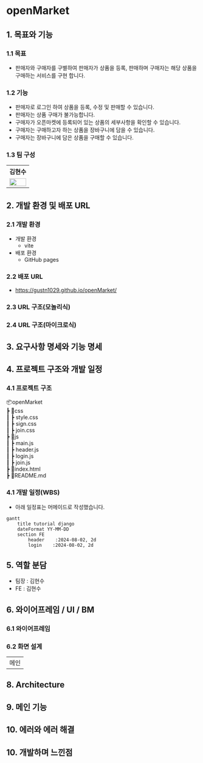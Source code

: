 # openMarket

## 1. 목표와 기능

### 1.1 목표
- 판매자와 구매자를 구별하여 판매자가 상품을 등록, 판매하며 구매자는 해당 상품을 구매하는 서비스를 구현 합니다.

### 1.2 기능
- 판매자로 로그인 하여 상품을 등록, 수정 및 판매할 수 있습니다.
- 판매자는 상품 구매가 불가능합니다.
- 구매자가 오픈마켓에 등록되어 있는 상품의 세부사항을 확인할 수 있습니다.
- 구매자는 구매하고자 하는 상품을 장바구니에 담을 수 있습니다.
- 구매자는 장바구니에 담은 상품을 구매할 수 있습니다.

### 1.3 팀 구성
<table>
	<tr>
		<th>김현수</th>
	</tr>
 	<tr>
		<td><img src="my.jpg" width="100%"></td>
	</tr>
</table>

## 2. 개발 환경 및 배포 URL

### 2.1 개발 환경
- 개발 환경
    - vite
- 배포 환경
    - GitHub pages

### 2.2 배포 URL
- https://gustn1029.github.io/openMarket/

### 2.3 URL 구조(모놀리식)


### 2.4 URL 구조(마이크로식)


## 3. 요구사항 명세와 기능 명세


## 4. 프로젝트 구조와 개발 일정
### 4.1 프로젝트 구조

📦openMarket  <br>
 ┣ 📂css<br>
 ┃  ┣ style.css<br>
 ┃  ┣ sign.css<br>
 ┃  ┣ join.css<br>
 ┣ 📂js<br>
 ┃  ┣ main.js<br>
 ┃  ┣ header.js<br>
 ┃  ┣ login.js<br>
 ┃  ┣ join.js<br>
 ┣ 📜index.html<br>
 ┣ 📜README.md  <br>

### 4.1 개발 일정(WBS)
* 아래 일정표는 머메이드로 작성했습니다.
```mermaid
gantt
    title tutorial django
    dateFormat YY-MM-DD
    section FE
        header    :2024-08-02, 2d
        login    :2024-08-02, 2d
```

## 5. 역할 분담

- 팀장 : 김현수
- FE : 김현수

## 6. 와이어프레임 / UI / BM

### 6.1 와이어프레임


### 6.2 화면 설계
 
<table>
    <tbody>
        <tr>
            <td>메인</td>
        </tr>
    </tbody>
</table>



## 8. Architecture


## 9. 메인 기능


## 10. 에러와 에러 해결


## 10. 개발하며 느낀점
